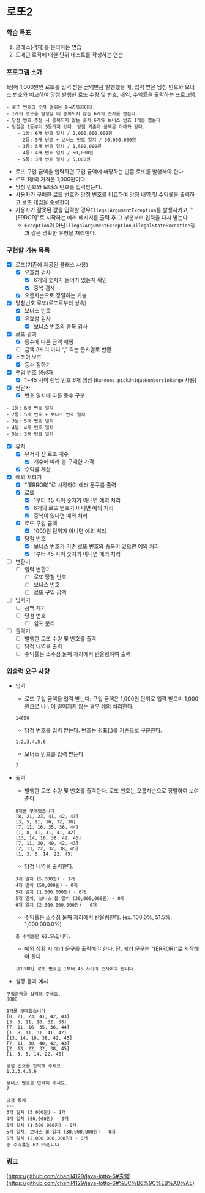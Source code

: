 # 로또2

### 학습 목표

1. 클래스(객체)를 분리하는 연습
2. 도메인 로직에 대한 단위 테스트를 작성하는 연습

### 프로그램 소개

1장에 1,000원인 로또를 입력 받은 금액만큼 발행했을 때, 입력 받은 당첨 번호와 보너스 번호와 비교하여 당첨 발행한 로또 수량 및 번호, 내역, 수익률을 출력하는 프로그램.

```
- 로또 번호의 숫자 범위는 1~45까지이다.
- 1개의 로또를 발행할 때 중복되지 않는 6개의 숫자를 뽑는다.
- 당첨 번호 추첨 시 중복되지 않는 숫자 6개와 보너스 번호 1개를 뽑는다.
- 당첨은 1등부터 5등까지 있다. 당첨 기준과 금액은 아래와 같다.
    - 1등: 6개 번호 일치 / 2,000,000,000원
    - 2등: 5개 번호 + 보너스 번호 일치 / 30,000,000원
    - 3등: 5개 번호 일치 / 1,500,000원
    - 4등: 4개 번호 일치 / 50,000원
    - 5등: 3개 번호 일치 / 5,000원
```

- 로또 구입 금액을 입력하면 구입 금액에 해당하는 만큼 로또를 발행해야 한다.
- 로또 1장의 가격은 1,000원이다.
- 당첨 번호와 보너스 번호를 입력받는다.
- 사용자가 구매한 로또 번호와 당첨 번호를 비교하여 당첨 내역 및 수익률을 출력하고 로또 게임을 종료한다.
- 사용자가 잘못된 값을 입력할 경우`IllegalArgumentException`를 발생시키고, "[ERROR]"로 시작하는 에러 메시지를 출력 후 그 부분부터 입력을 다시 받는다.
    - `Exception`이 아닌`IllegalArgumentException`,`IllegalStateException`등과 같은 명확한 유형을 처리한다.

### 구현할 기능 목록

- [x]  로또(기존에 제공된 클래스 사용)
    - [x]  유효성 검사
        - [x]  6개의 숫자가 들어가 있는지 확인
        - [x]  중복 검사
    - [x]  오름차순으로 정렬하는 기능
- [x]  당첨번호 로또(로또로부터 상속)
    - [x]  보너스 번호
    - [x]  유효성 검사
        - [x]  보너스 번호의 중복 검사
- [x]  로또 결과
    - [x]  등수에 따른 금액 매핑
    - [ ]  금액 3자리 마다 “,” 찍는 문자열로 반환
- [x]  스코어 보드
    - [x]  등수 정하기
- [x]  랜덤 번호 생성자
    - [x]  1~45 사이 랜덤 번호 6개 생성 (`Randoms.pickUniqueNumbersInRange` 사용)
- [x]  판단자
    - [x]  번호 일치에 따른 등수 구분

  ```
  - 1등: 6개 번호 일치
  - 2등: 5개 번호 + 보너스 번호 일치
  - 3등: 5개 번호 일치
  - 4등: 4개 번호 일치
  - 5등: 3개 번호 일치
  ```

- [x]  유저
    - [x]  유저가 산 로또 개수
        - [x]  개수에 따라 총 구매한 가격
    - [x]  수익률 계산
- [x]  예외 처리기
    - [x]  "[ERROR]”로 시작하여 에러 문구를 출력
    - [x]  로또
        - [x]  1부터 45 사이 숫자가 아니면 예외 처리
        - [x]  6개의 로또 번호가 아니면 예외 처리
        - [x]  중복이 있다면 예외 처리
    - [x]  로또 구입 금액
        - [x]  1000원 단위가 아니면 예외 처리
    - [x]  당첨 번호
        - [x]  보너스 번호가 기존 로또 번호와 중복이 있으면 예외 처리
        - [x]  1부터 45 사이 숫자가 아니면 예외 처리
- [ ]  변환기
    - [ ]  입력 변환기
        - [ ]  로또 당첨 번호
        - [ ]  보너스 번호
        - [ ]  로또 구입 금액
- [ ]  입력기
    - [ ]  공백 제거
    - [ ]  당첨 번호
        - [ ]  쉼표 분리
- [ ]  출력기
    - [ ]  발행한 로또 수량 및 번호를 출력
    - [ ]  당첨 내역을 출력
    - [ ]  수익률은 소수점 둘째 자리에서 반올림하여 출력

### 입출력 요구 사항

- 입력
    - 로또 구입 금액을 입력 받는다. 구입 금액은 1,000원 단위로 입력 받으며 1,000원으로 나누어 떨어지지 않는 경우 예외 처리한다.

    ```
    14000
    ```

    - 당첨 번호를 입력 받는다. 번호는 쉼표(,)를 기준으로 구분한다.

    ```
    1,2,3,4,5,6
    ```

    - 보너스 번호를 입력 받는다

    ```
    7
    ```

- 출력
    - 발행한 로또 수량 및 번호를 출력한다. 로또 번호는 오름차순으로 정렬하여 보여준다.

    ```
    8개를 구매했습니다.
    [8, 21, 23, 41, 42, 43]
    [3, 5, 11, 16, 32, 38]
    [7, 11, 16, 35, 36, 44]
    [1, 8, 11, 31, 41, 42]
    [13, 14, 16, 38, 42, 45]
    [7, 11, 30, 40, 42, 43]
    [2, 13, 22, 32, 38, 45]
    [1, 3, 5, 14, 22, 45]
    
    ```

    - 당첨 내역을 출력한다.

    ```
    3개 일치 (5,000원) - 1개
    4개 일치 (50,000원) - 0개
    5개 일치 (1,500,000원) - 0개
    5개 일치, 보너스 볼 일치 (30,000,000원) - 0개
    6개 일치 (2,000,000,000원) - 0개
    
    ```

    - 수익률은 소수점 둘째 자리에서 반올림한다. (ex. 100.0%, 51.5%, 1,000,000.0%)

    ```
    총 수익률은 62.5%입니다.
    
    ```

    - 예외 상황 시 에러 문구를 출력해야 한다. 단, 에러 문구는 "[ERROR]"로 시작해야 한다.

    ```
    [ERROR] 로또 번호는 1부터 45 사이의 숫자여야 합니다.
    ```

- 실행 결과 예시

```
구입금액을 입력해 주세요.
8000

8개를 구매했습니다.
[8, 21, 23, 41, 42, 43] 
[3, 5, 11, 16, 32, 38] 
[7, 11, 16, 35, 36, 44] 
[1, 8, 11, 31, 41, 42] 
[13, 14, 16, 38, 42, 45] 
[7, 11, 30, 40, 42, 43] 
[2, 13, 22, 32, 38, 45] 
[1, 3, 5, 14, 22, 45]

당첨 번호를 입력해 주세요.
1,2,3,4,5,6

보너스 번호를 입력해 주세요.
7

당첨 통계
---
3개 일치 (5,000원) - 1개
4개 일치 (50,000원) - 0개
5개 일치 (1,500,000원) - 0개
5개 일치, 보너스 볼 일치 (30,000,000원) - 0개
6개 일치 (2,000,000,000원) - 0개
총 수익률은 62.5%입니다.
```

### 링크

[https://github.com/chanil4129/java-lotto-6#출력](https://github.com/chanil4129/java-lotto-6#%EC%B6%9C%EB%A0%A5)
